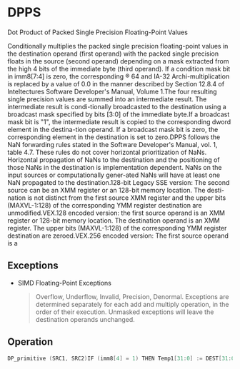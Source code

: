 # DPPS

Dot Product of Packed Single Precision Floating-Point Values

Conditionally multiplies the packed single precision floating-point values in the destination operand (first operand) with the packed single precision floats in the source (second operand) depending on a mask extracted from the high 4 bits of the immediate byte (third operand).
If a condition mask bit in imm8[7:4] is zero, the corresponding ® 64 and IA-32 Archi-multiplication is replaced by a value of 0.0 in the manner described by Section 12.8.4 of Inteltectures Software Developer's Manual, Volume 1.The four resulting single precision values are summed into an intermediate result.
The intermediate result is condi-tionally broadcasted to the destination using a broadcast mask specified by bits [3:0] of the immediate byte.If a broadcast mask bit is "1", the intermediate result is copied to the corresponding dword element in the destina-tion operand.
If a broadcast mask bit is zero, the corresponding element in the destination is set to zero.DPPS follows the NaN forwarding rules stated in the Software Developer's Manual, vol.
1, table 4.7.
These rules do not cover horizontal prioritization of NaNs.
Horizontal propagation of NaNs to the destination and the positioning of those NaNs in the destination is implementation dependent.
NaNs on the input sources or computationally gener-ated NaNs will have at least one NaN propagated to the destination.128-bit Legacy SSE version: The second source can be an XMM register or an 128-bit memory location.
The desti-nation is not distinct from the first source XMM register and the upper bits (MAXVL-1:128) of the corresponding YMM register destination are unmodified.VEX.128 encoded version: the first source operand is an XMM register or 128-bit memory location.
The destination operand is an XMM register.
The upper bits (MAXVL-1:128) of the corresponding YMM register destination are zeroed.VEX.256 encoded version: The first source operand is a 

## Exceptions

- SIMD Floating-Point Exceptions
  > Overflow, Underflow, Invalid, Precision, Denormal.
  > Exceptions are determined separately for each add and 
  > multiply operation, in the order of their execution. 
  > Unmasked exceptions will leave the destination operands unchanged.

## Operation

```C
DP_primitive (SRC1, SRC2)IF (imm8[4] = 1) THEN Temp1[31:0] := DEST[31:0] * SRC[31:0]; // update SIMD exception flagsELSE Temp1[31:0] := +0.0; FI;IF (imm8[5] = 1) THEN Temp1[63:32] := DEST[63:32] * SRC[63:32]; // update SIMD exception flagsELSE Temp1[63:32] := +0.0; FI;IF (imm8[6] = 1) THEN Temp1[95:64] := DEST[95:64] * SRC[95:64]; // update SIMD exception flagsELSE Temp1[95:64] := +0.0; FI;IF (imm8[7] = 1) THEN Temp1[127:96] := DEST[127:96] * SRC[127:96]; // update SIMD exception flagsELSE Temp1[127:96] := +0.0; FI;Temp2[31:0] := Temp1[31:0] + Temp1[63:32]; // update SIMD exception flags/* if unmasked exception reported, execute exception handler*/Temp3[31:0] := Temp1[95:64] + Temp1[127:96]; // update SIMD exception flags/* if unmasked exception reported, execute exception handler*/Temp4[31:0] := Temp2[31:0] + Temp3[31:0]; // update SIMD exception flags/* if unmasked exception reported, execute exception handler*/IF (imm8[0] = 1) THEN DEST[31:0] := Temp4[31:0];ELSE DEST[31:0] := +0.0; FI;IF (imm8[1] = 1) THEN DEST[63:32] := Temp4[31:0];ELSE DEST[63:32] := +0.0; FI;IF (imm8[2] = 1) THEN DEST[95:64] := Temp4[31:0];ELSE DEST[95:64] := +0.0; FI;IF (imm8[3] = 1) THEN DEST[127:96] := Temp4[31:0];ELSE DEST[127:96] := +0.0; FI;DPPS (128-bit Legacy SSE Version)DEST[127:0] := DP_Primitive(SRC1[127:0], SRC2[127:0]);DEST[MAXVL-1:128] (Unmodified)VDPPS (VEX.128 Encoded Version)DEST[127:0] := DP_Primitive(SRC1[127:0], SRC2[127:0]);DEST[MAXVL-1:128] := 0VDPPS (VEX.256 Encoded Version)DEST[127:0] := DP_Primitive(SRC1[127:0], SRC2[127:0]);DEST[255:128] := DP_Primitive(SRC1[255:128], SRC2[255:128]);Intel C/C++ Compiler Intrinsic Equivalent(V)DPPS __m128 _mm_dp_ps ( __m128 a, __m128 b, const int mask);VDPPS __m256 _mm256_dp_ps ( __m256 a, __m256 b, const int mask);
```
